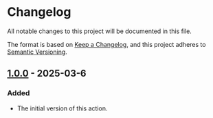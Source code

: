 # Changelog

All notable changes to this project will be documented in this file.

The format is based on [Keep a Changelog](https://keepachangelog.com/en/1.0.0/),
and this project adheres to [Semantic Versioning](https://semver.org/spec/v2.0.0.html).

## [1.0.0] - 2025-03-6

### Added

- The initial version of this action.

[unreleased]: https://github.com/maelstrom-software/maelstrom/compare/v1.0.0...HEAD
[1.0.0]: https://github.com/maelstrom-software/maelstrom/releases/tag/v1.0.0
